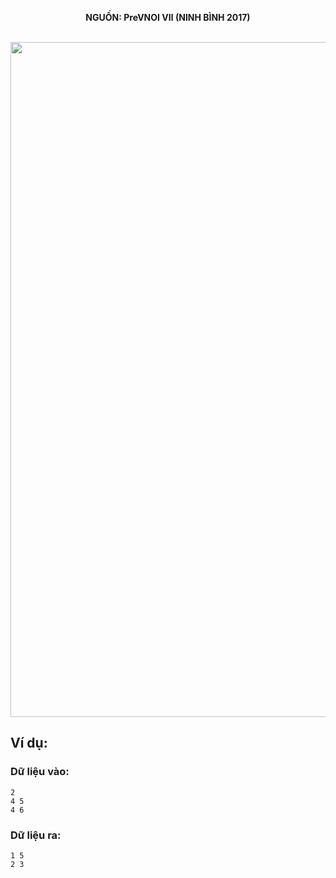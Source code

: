**<center>NGUỒN: PreVNOI Ⅶ (NINH BÌNH 2017)</center>**
<br>

<img src="/images/problems/1064/minsum.svg" width=1080px>

## Ví dụ:
### Dữ liệu vào:
```
2
4 5
4 6 
```

### Dữ liệu ra:
```
1 5
2 3
```